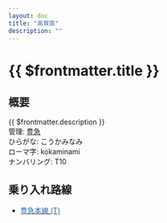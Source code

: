 ```yaml
---
layout: doc
title: "高賀南"
description: ""
---
```


# {{ $frontmatter.title }}
<!-- ![高賀駅を正面から見ている](/img/tour/koka.png) -->

## 概要
{{ $frontmatter.description }}  
管理: [豊急](/company/kinketsuHG/toyokyu/index.md)  
ひらがな: こうかみなみ  
ローマ字: kokaminami  
ナンバリング: T10

## 乗り入れ路線
- [<span style="color: #2B66B1">豊急本線 (T)</span>](/company/kinketsuHG/toyokyu/line/toyokyuhonsen.md)
